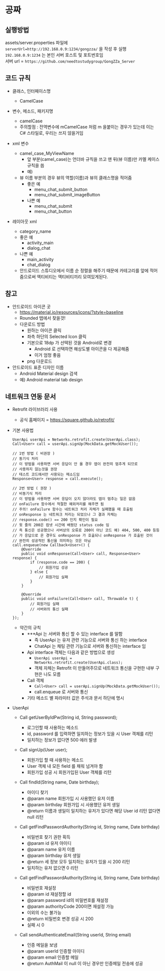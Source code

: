 # 공짜
## 실행방법
assets/server.properties 파일에 `serverUrl=http://192.168.0.9:1234/gongzza/` 을 작성 후 실행
`192.168.0.9:1234` 는 본인 서버 호스트 및 포트번호임  
서버 url = `https://github.com/needtostudygroup/GongZZa_Server`

## 코드 규칙
- 클래스, 인터페이스명
    - CamelCase
- 변수, 메소드, 패키지명
    - camelCase
    - 주의할점 : 전역변수에 mCamelCase 처럼 m 을붙이는 경우가 있는데 이는 C# 스타일로, 우리는 쓰지 않을거임
- xml 변수
    - camel_case_MyViewName
        - 앞 부분(camel_case)는 언더바 규칙을 쓰고 맨 뒤(뷰 이름)만 카멜 케이스 규칙을 씀
        - 예) 
    - 뷰 이름 부분의 경우 뷰의 역할(이름)과 뷰의 클래스명을 적어줌
        - 좋은 예
            - menu_chat_submit_button
            - menu_chat_submit_imageButton
        - 나쁜 예
            - menu_chat_submit
            - menu_chat_button
            
- 레이아웃 xml
    - category_name
    - 좋은 예
        - activity_main
        - dialog_chat
    - 나쁜 예
        - main_activity
        - chat_dialog
    - 안드로이드 스튜디오에서 이름 순 정렬을 해주기 때문에 카테고리를 앞에 적어줌으로써 액티비티는 액티비티끼리 모여있게된다. 

## 참고
- 안드로이드 아이콘 곳
    - https://material.io/resources/icons/?style=baseline
    - Rounded 탭에서 찾을것!
    - 다운로드 방법
        - 원하는 아이콘 클릭
        - 좌측 하단의 Selected Icon 클릭
        - 기본으로 18dp 가 선택된 것을 Android로 변경
            - Android 로 선택하면 해상도별 아이콘을 다 제공해줌
            - 이거 엄청 좋음
        - png 다운로드  
- 안드로이드 표준 디자인 이름
    - Android Material design 검색  
    - 예) Android material tab design

## 네트워크 연동 문서
- Retrofit 라이브러리 사용
    - 공식 홈페이지 = https://square.github.io/retrofit/
- 기본 사용법
    ```{.java}
    UserApi userApi = Networks.retrofit.create(UserApi.class);
    Call<User> call = userApi.signUp(MockData.getMockUser());
    
    // 1번 방법 ( 비권장 )
    // 동기식 처리
    // 이 방법을 사용하면 서버 응답이 안 올 경우 앱이 완전히 멈추게 되므로
    // 사용하지 않는것을 권장 
    // 테스트 코드에서만 사용되는 메소드임
    Response<User> response = call.execute();  
    
    // 2번 방법 ( 권장 )
    // 비동기식 처리
    // 이 방법을 사용하면 서버 응답이 오지 않더라도 앱이 멈추는 일은 없음
    // onFailure 함수에서 적절한 예외처리를 해주면 됨
    // 주의! onFailure 함수는 네트워크 처리 자체가 실패했을 때 호출됨
    // onResponse 는 네트워크 처리는 되었으나 그 결과 자체는
    // response.code() == 200 인지 확인이 필요
    // 윗 줄의 200은 컴넷 시간에 배웠던 status code 임
    // 즉 통신은 성공했으나 서버상의 오류로 200이 아닌 코드 예) 404, 500, 400 등등
    // 가 응답으로 온 경우도 onResponse 가 호출되니 onResponse 가 호출된 것이
    // 완전히 성공적인 통신을 의미하는 것은 아님
    call.enqueue(new Callback<User>() {
        @Override
        public void onResponse(Call<User> call, Response<User> response) {
            if (response.code == 200) {
                // 회원가입 성공
            } else {
                // 회원가입 실패
            }
        }

        @Override
        public void onFailure(Call<User> call, Throwable t) {
            // 회원가입 실패
            // 서버와의 통신 실패
        }
    });
    ```
    
    - 약간의 규칙
        - ***Api 는 서버와 통신 할 수 있는 interface 를 말함
            - 즉 UserApi 는 유저 관련 기능으로 서버와 통신 하는 interface
            - ChatApi 는 채팅 관련 기능으로 서버와 통신하는 interface 임
        - Api interface 객체는 다음과 같은 방법으로 생성
            - ```UserApi userApi = Networks.retrofit.create(UserApi.class);```
            - 객체 자체는 Retrofit 이 만들어주므로 네트워크 통신을 구현한 내부 구현은 나도 모름
        -  Call 객체
            - ```Call<User> call = userApi.signUp(MockData.getMockUser());```
            - call.enqueue 로 서버와 통신
        - 기타 메소드 별 파라미터 값은 주석과 문서 하단에 명시 
            
- UserApi
    - Call<User> getUserByIdPw(String id, String password);
        - 로그인할 때 사용하는 메소드
        - id, password 를 입력하면 일치하는 정보가 있을 시 User 객체를 리턴
        - 일치하는 정보가 없다면 500 에러 발생
        
    - Call<User> signUp(User user);
        - 회원가입 할 때 사용하는 메소드
        - User 객체 내 모든 field 를 채워 넘겨야 함
        - 회원가입 성공 시 회원가입된 User 객체를 리턴

    - Call<String> findId(String name, Date birthday);
        - 아이디 찾기
        - @param name      회원가입 시 사용했던 유저 이름
        - @param birthday  회원가입 시 사용했던 유저 생일
        - @return          이름과 생일이 일치하는 유저가 있다면 해당 User id 리턴 없다면
        null 리턴
        
    - Call<Integer> getFindPasswordAuthority(String id, String name, Date birthday)
        - 비밀번호 찾기 권한 획득
        - @param id            유저 아이디
        - @param name          유저 이름
        - @param birthday      유저 생일
        - @return              세 정보 모두 일치하는 유저가 있을 시 200 리턴
        - 일치하는 유저 없으면 0 리턴
    
    - Call<Integer> getFindPasswordAuthority(String id, String name, Date birthday)
        - 비밀번호 재설정
        - @param id            재설정할 id
        - @param password      id의 비밀번호를 재설정
        - @param authorityCode 200이면 재설정 가능
        - 이외의 수는 불가능
        - @return              비밀번호 변경 성공 시 200
        - 실패 시 0
       
    - Call<AuthMail> sendAuthenticateEmail(String userId, String email)
        - 인증 메일을 보냄
        - @param userId    인증할 아이디
        - @param email     인증할 메일
        - @return AuthMail 이 null 이 아닌 경우만 인증메일 전송에 성공 
